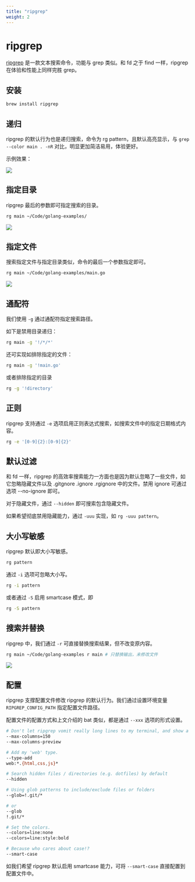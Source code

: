 ```yaml
---
title: "ripgrep"
weight: 2
---
```


# ripgrep

[ripgrep](https://github.com/BurntSushi/ripgrep) 是一款文本搜索命令，功能与 grep 类似。和 fd 之于 find 一样，ripgrep 在体验和性能上同样完胜 grep。

## 安装

```zsh
brew install ripgrep
```

## 递归

ripgrep 的默认行为也是递归搜索，命令为 rg pattern，且默认高亮显示，与 `grep --color main . -nR` 对比，明显更加简洁易用，体验更好。

示例效果：

![](https://cdn.jsdelivr.net/gh/poloxue/images@2023-10/2023-10-30-high-productivity-shell-commands-part2-09.gif)

## 指定目录

ripgrep 最后的参数即可指定搜索的目录。

```zsh
rg main ~/Code/golang-examples/
```

![](https://cdn.jsdelivr.net/gh/poloxue/images@2023-10/2023-10-30-high-productivity-shell-commands-part2-10.gif)

## 指定文件

搜索指定文件与指定目录类似，命令的最后一个参数指定即可。

```zsh
rg main ~/Code/golang-examples/main.go
```

![](https://cdn.jsdelivr.net/gh/poloxue/images@2023-10/2023-10-30-high-productivity-shell-commands-part2-11.png)

## 通配符

我们使用 `-g` 通过通配符指定搜索路径。

如下是禁用目录递归：

```zsh
rg main -g '!/*/*'
```

还可实现如排除指定的文件：

```zsh
rg main -g '!main.go'
```

或者排除指定的目录

```zsh
rg -g '!directory'
```

## 正则

ripgrep 支持通过 `-e` 选项启用正则表达式搜索，如搜索文件中的指定日期格式内容。

```zsh
rg -e '[0-9]{2}:[0-9]{2}'
```

## 默认过滤

和 fd 一样，ripgrep 的高效率搜索能力一方面也是因为默认忽略了一些文件，如它忽略隐藏文件以及 .gitgnore .ignore .rgignore 中的文件。禁用 ignore 可通过选项 --no-ignore 即可。

对于隐藏文件，通过 `--hidden` 即可搜索包含隐藏文件。

如果希望彻底禁用隐藏能力，通过 `-uuu` 实现，如 `rg -uuu pattern`。

## 大小写敏感

ripgrep 默认即大小写敏感。

```bash
rg pattern
```

通过 `-i` 选项可忽略大小写。

```bash
rg -i pattern
```

或者通过 `-S` 启用 smartcase 模式，即

```bash
rg -S pattern
```

## 搜索并替换

ripgrep 中，我们通过 `-r` 可直接替换搜索结果，但不改变原内容。

```zsh
rg main ~/Code/golang-examples r main # 只替换输出，未修改文件
```

![](https://cdn.jsdelivr.net/gh/poloxue/images@2023-10/2023-10-30-high-productivity-shell-commands-part2-12.png)

## 配置

ripgrep 支撑配置文件修改 ripgrep 的默认行为。我们通过设置环境变量 `RIPGREP_CONFIG_PATH` 指定配置文件路径。

配置文件的配置方式和上文介绍的 bat 类似，都是通过 `--xxx` 选项的形式设置。

```zsh
# Don't let ripgrep vomit really long lines to my terminal, and show a preview.
--max-columns=150
--max-columns-preview

# Add my 'web' type.
--type-add
web:*.{html,css,js}*

# Search hidden files / directories (e.g. dotfiles) by default
--hidden

# Using glob patterns to include/exclude files or folders
--glob=!.git/*

# or
--glob
!.git/*

# Set the colors.
--colors=line:none
--colors=line:style:bold

# Because who cares about case!?
--smart-case
```

如我们希望 ripgrep 默认启用 smartcase 能力，可将 `--smart-case` 直接配置到配置文件中。

